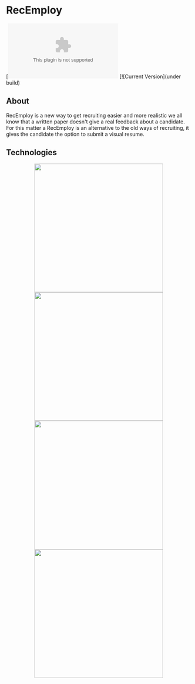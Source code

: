 # RecEmploy
[![Live Demo](https://https://warm-atoll-72755.herokuapp.com)
[![Current Version](under build)
## About


RecEmploy is a new way to get recruiting easier and more realistic we all know that a written paper doesn't give a real feedback about a candidate.
For this matter a RecEmploy is an alternative to the old ways of recruiting, it gives the candidate the option to submit a visual resume.

## Technologies 

<p align="center">
  <img src="https://rishabh.io/tech/nodejs/img/nodejs.png" width="350"/>
  <img src="https://laracasts.com/images/series/circles/do-you-react.png" width="350"/>
   <img src="https://fancyshanty.com/wp-content/uploads/2016/09/icon-leaf.png" width="350"/>
   <img src="https://webrtc.org/assets/images/webrtc-logo-vert-retro-255x305.png" width="350"/>
</p>
